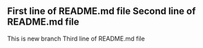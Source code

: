 First line of README.md file
Second line of README.md file
-----------------------------
This is new branch
Third line of README.md file

